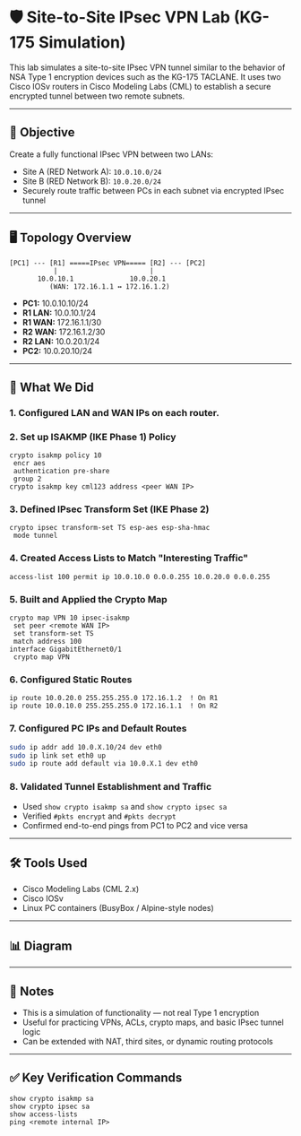 # 🛡️ Site-to-Site IPsec VPN Lab (KG-175 Simulation)

This lab simulates a site-to-site IPsec VPN tunnel similar to the behavior of NSA Type 1 encryption devices such as the KG-175 TACLANE. It uses two Cisco IOSv routers in Cisco Modeling Labs (CML) to establish a secure encrypted tunnel between two remote subnets.

---

## 🎯 Objective

Create a fully functional IPsec VPN between two LANs:

- Site A (RED Network A): `10.0.10.0/24`
- Site B (RED Network B): `10.0.20.0/24`
- Securely route traffic between PCs in each subnet via encrypted IPsec tunnel

---

## 🖥️ Topology Overview

```
[PC1] --- [R1] =====IPsec VPN===== [R2] --- [PC2]
           |                       |
       10.0.10.1              10.0.20.1
          (WAN: 172.16.1.1 ↔ 172.16.1.2)
```

- **PC1:** 10.0.10.10/24
- **R1 LAN:** 10.0.10.1/24
- **R1 WAN:** 172.16.1.1/30
- **R2 WAN:** 172.16.1.2/30
- **R2 LAN:** 10.0.20.1/24
- **PC2:** 10.0.20.10/24

---

## 🔧 What We Did

### 1. **Configured LAN and WAN IPs** on each router.

### 2. **Set up ISAKMP (IKE Phase 1) Policy**

```cisco
crypto isakmp policy 10
 encr aes
 authentication pre-share
 group 2
crypto isakmp key cml123 address <peer WAN IP>
```

### 3. **Defined IPsec Transform Set (IKE Phase 2)**

```cisco
crypto ipsec transform-set TS esp-aes esp-sha-hmac
 mode tunnel
```

### 4. **Created Access Lists to Match "Interesting Traffic"**

```cisco
access-list 100 permit ip 10.0.10.0 0.0.0.255 10.0.20.0 0.0.0.255
```

### 5. **Built and Applied the Crypto Map**

```cisco
crypto map VPN 10 ipsec-isakmp
 set peer <remote WAN IP>
 set transform-set TS
 match address 100
interface GigabitEthernet0/1
 crypto map VPN
```

### 6. **Configured Static Routes**

```cisco
ip route 10.0.20.0 255.255.255.0 172.16.1.2  ! On R1
ip route 10.0.10.0 255.255.255.0 172.16.1.1  ! On R2
```

### 7. **Configured PC IPs and Default Routes**

```sh
sudo ip addr add 10.0.X.10/24 dev eth0
sudo ip link set eth0 up
sudo ip route add default via 10.0.X.1 dev eth0
```

### 8. **Validated Tunnel Establishment and Traffic**

- Used `show crypto isakmp sa` and `show crypto ipsec sa`
- Verified `#pkts encrypt` and `#pkts decrypt`
- Confirmed end-to-end pings from PC1 to PC2 and vice versa

---

## 🛠️ Tools Used

- Cisco Modeling Labs (CML 2.x)
- Cisco IOSv
- Linux PC containers (BusyBox / Alpine-style nodes)

---

## 📊 Diagram

---

## 📘 Notes

- This is a simulation of functionality — not real Type 1 encryption
- Useful for practicing VPNs, ACLs, crypto maps, and basic IPsec tunnel logic
- Can be extended with NAT, third sites, or dynamic routing protocols

---

## ✅ Key Verification Commands

```cisco
show crypto isakmp sa
show crypto ipsec sa
show access-lists
ping <remote internal IP>
```

